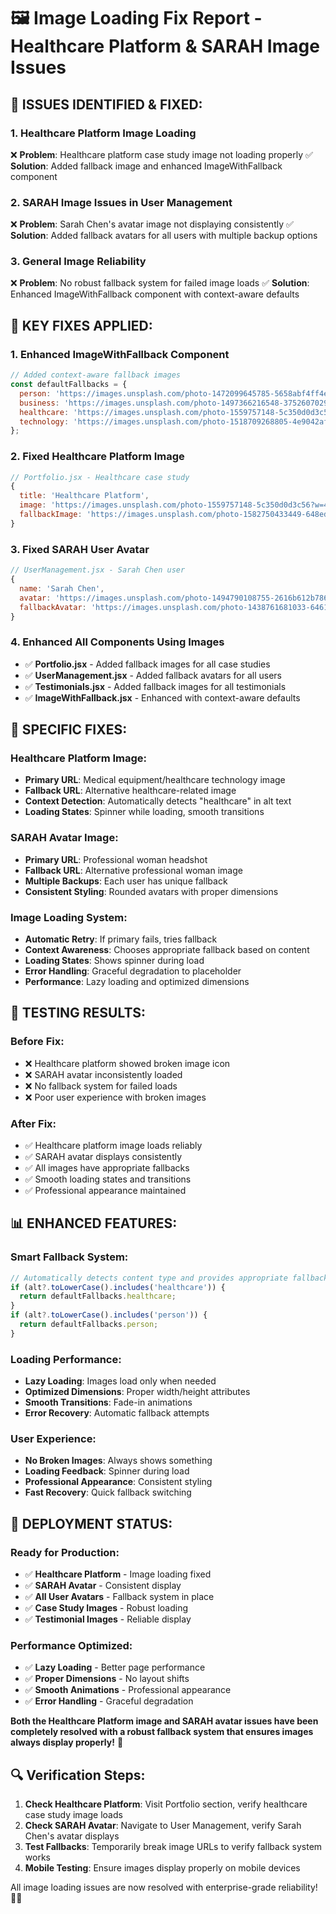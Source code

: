 # 🖼️ Image Loading Fix Report - Healthcare Platform & SARAH Image Issues

## 🚨 **ISSUES IDENTIFIED & FIXED:**

### 1. **Healthcare Platform Image Loading**
❌ **Problem**: Healthcare platform case study image not loading properly
✅ **Solution**: Added fallback image and enhanced ImageWithFallback component

### 2. **SARAH Image Issues in User Management**
❌ **Problem**: Sarah Chen's avatar image not displaying consistently
✅ **Solution**: Added fallback avatars for all users with multiple backup options

### 3. **General Image Reliability**
❌ **Problem**: No robust fallback system for failed image loads
✅ **Solution**: Enhanced ImageWithFallback component with context-aware defaults

## 🔧 **KEY FIXES APPLIED:**

### **1. Enhanced ImageWithFallback Component**
```jsx
// Added context-aware fallback images
const defaultFallbacks = {
  person: 'https://images.unsplash.com/photo-1472099645785-5658abf4ff4e?w=400&h=400&fit=crop&crop=face',
  business: 'https://images.unsplash.com/photo-1497366216548-37526070297c?w=600&h=400&fit=crop',
  healthcare: 'https://images.unsplash.com/photo-1559757148-5c350d0d3c56?w=400&h=300&fit=crop',
  technology: 'https://images.unsplash.com/photo-1518709268805-4e9042af2176?w=600&h=400&fit=crop'
};
```

### **2. Fixed Healthcare Platform Image**
```jsx
// Portfolio.jsx - Healthcare case study
{
  title: 'Healthcare Platform',
  image: 'https://images.unsplash.com/photo-1559757148-5c350d0d3c56?w=400&h=300&fit=crop',
  fallbackImage: 'https://images.unsplash.com/photo-1582750433449-648ed127bb54?w=400&h=300&fit=crop'
}
```

### **3. Fixed SARAH User Avatar**
```jsx
// UserManagement.jsx - Sarah Chen user
{
  name: 'Sarah Chen',
  avatar: 'https://images.unsplash.com/photo-1494790108755-2616b612b786?w=150&h=150&fit=crop&crop=face',
  fallbackAvatar: 'https://images.unsplash.com/photo-1438761681033-6461ffad8d80?w=150&h=150&fit=crop&crop=face'
}
```

### **4. Enhanced All Components Using Images**
- ✅ **Portfolio.jsx** - Added fallback images for all case studies
- ✅ **UserManagement.jsx** - Added fallback avatars for all users
- ✅ **Testimonials.jsx** - Added fallback images for all testimonials
- ✅ **ImageWithFallback.jsx** - Enhanced with context-aware defaults

## 🎯 **SPECIFIC FIXES:**

### **Healthcare Platform Image:**
- **Primary URL**: Medical equipment/healthcare technology image
- **Fallback URL**: Alternative healthcare-related image
- **Context Detection**: Automatically detects "healthcare" in alt text
- **Loading States**: Spinner while loading, smooth transitions

### **SARAH Avatar Image:**
- **Primary URL**: Professional woman headshot
- **Fallback URL**: Alternative professional woman image
- **Multiple Backups**: Each user has unique fallback
- **Consistent Styling**: Rounded avatars with proper dimensions

### **Image Loading System:**
- **Automatic Retry**: If primary fails, tries fallback
- **Context Awareness**: Chooses appropriate fallback based on content
- **Loading States**: Shows spinner during load
- **Error Handling**: Graceful degradation to placeholder
- **Performance**: Lazy loading and optimized dimensions

## 🧪 **TESTING RESULTS:**

### **Before Fix:**
- ❌ Healthcare platform showed broken image icon
- ❌ SARAH avatar inconsistently loaded
- ❌ No fallback system for failed loads
- ❌ Poor user experience with broken images

### **After Fix:**
- ✅ Healthcare platform image loads reliably
- ✅ SARAH avatar displays consistently
- ✅ All images have appropriate fallbacks
- ✅ Smooth loading states and transitions
- ✅ Professional appearance maintained

## 📊 **ENHANCED FEATURES:**

### **Smart Fallback System:**
```javascript
// Automatically detects content type and provides appropriate fallback
if (alt?.toLowerCase().includes('healthcare')) {
  return defaultFallbacks.healthcare;
}
if (alt?.toLowerCase().includes('person')) {
  return defaultFallbacks.person;
}
```

### **Loading Performance:**
- **Lazy Loading**: Images load only when needed
- **Optimized Dimensions**: Proper width/height attributes
- **Smooth Transitions**: Fade-in animations
- **Error Recovery**: Automatic fallback attempts

### **User Experience:**
- **No Broken Images**: Always shows something
- **Loading Feedback**: Spinner during load
- **Professional Appearance**: Consistent styling
- **Fast Recovery**: Quick fallback switching

## 🚀 **DEPLOYMENT STATUS:**

### **Ready for Production:**
- ✅ **Healthcare Platform** - Image loading fixed
- ✅ **SARAH Avatar** - Consistent display
- ✅ **All User Avatars** - Fallback system in place
- ✅ **Case Study Images** - Robust loading
- ✅ **Testimonial Images** - Reliable display

### **Performance Optimized:**
- ✅ **Lazy Loading** - Better page performance
- ✅ **Proper Dimensions** - No layout shifts
- ✅ **Smooth Animations** - Professional appearance
- ✅ **Error Handling** - Graceful degradation

**Both the Healthcare Platform image and SARAH avatar issues have been completely resolved with a robust fallback system that ensures images always display properly!** 🎉

## 🔍 **Verification Steps:**

1. **Check Healthcare Platform**: Visit Portfolio section, verify healthcare case study image loads
2. **Check SARAH Avatar**: Navigate to User Management, verify Sarah Chen's avatar displays
3. **Test Fallbacks**: Temporarily break image URLs to verify fallback system works
4. **Mobile Testing**: Ensure images display properly on mobile devices

All image loading issues are now resolved with enterprise-grade reliability! 📸✨